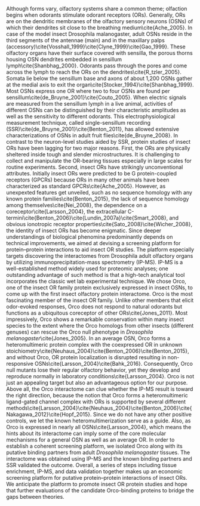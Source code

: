 Although forms vary, olfactory systems share a common theme; olfaction begins when odorants stimulate odorant receptors (ORs). Generally, ORs are on the dendritic membranes of the olfactory sensory neurons (OSNs) of which their dendrites sit close to the breathing medium\cite{Ache_2005}. In case of the model insect Drosophila malanogaster, adult OSNs reside in the third segments of the antennae (main) and in the maxillary palps (accessory)\cite{Vosshall_1999}\cite{Clyne_1999}\cite{Gao_1999}. These olfactory organs have their surface covered with sensilla, the porous thorns housing OSN dendrites embedded in sensillum lymph\cite{Shanbhag_2000}. Odorants pass through the pores and come across the lymph to reach the ORs on the dendrites\cite{R_tzler_2005}. Somata lie below the sensillum base and axons of about 1,200 OSNs gather at the medial axis to exit the organ\cite{Stocker_1994}\cite{Shanbhag_1999}. Most OSNs express one OR where two to four OSNs are found per sensillum\cite{de_Bruyne_2001}\cite{Couto_2005}. When electric signals are measured from the sensillum lymph in a live animal, activities of different OSNs can be distinguished by their characteristic amplitudes as well as the sensitivity to different odorants. This electrophysiological measurement technique, called single-sensillum recording (SSR)\cite{de_Bruyne_2001}\cite{Benton_2011}, has allowed extensive characterizations of OSNs in adult fruit flies\cite{de_Bruyne_2008}.
In contrast to the neuron-level studies aided by SSR, protein studies of insect ORs have been lagging for two major reasons. First, the ORs are physically sheltered inside tough and slender microstructures. It is challenging to collect and manipulate the OR-bearing tissues especially in large scales for routine experiments. Second, insect ORs have strikingly unconventional attributes. Initially insect ORs were predicted to be G protein-coupled receptors (GPCRs) because ORs in many other animals have been characterized as standard GPCRs\cite{Ache_2005}. However, as unexpexted features get unveiled, such as no sequence homology with any known protein families\cite{Benton_2015}, the lack of sequence homology among themselves\cite{Nei_2008}, the dependence on a coreceptor\cite{Larsson_2004}, the extracellular C-termini\cite{Benton_2006}\cite{Lundin_2007a}\cite{Smart_2008}, and obvious ionotropic receptor properties\cite{Sato_2008}\cite{Wicher_2008}, the identity of insect ORs has become enigmatic.
Since deeper understandings of biological phenomina predominantly depends on technical improvements, we aimed at devising a screening platform for protein–protein interactions to aid insect OR studies. The platform especially targets discovering the interactomes from Drosophila adult olfactory organs by utilizing immunoprecipitation-mass spectrometry (IP-MS). IP-MS is a well-established method widely used for proteomic analyses; one outstanding advantage of such method is that a high-tech analytical tool incorporates the classic wet lab experimental technique. We chose Orco, one of the insect OR family protein exclusively expressed in insect OSNs, to come up with the first insect olfactory protein interactome.
Orco is the most fascinating member of the insect OR family. Unlike other members that elicit odor-evoked responses, Orco does not respond to natural odorants but functions as a ubiquitous coreceptor of other ORs\cite{Jones_2011}. Most impressively, Orco shows a remarkable conservation within many insect species to the extent where the Orco homologs from other insects (different genuses) can rescue the Orco null phenotype in _Drosophila melanogaster_\cite{Jones_2005}. In an average OSN, Orco forms a heteromultimeric protein complex with the coexpressed OR in unknown stoichiometry\cite{Neuhaus_2004}\cite{Benton_2006}\cite{Benton_2015}, and without Orco, OR protein localization is disrupted resulting in non-responsive OSNs\cite{Larsson_2004}\cite{Bahk_2016}. Consequently, Orco null mutants lose their regular olfactory behavior, yet they develop and reproduce normally in laboratory conditions\cite{Larsson_2004}. 
Orco is not just an appealing target but also an advantageous option for our purpose. Above all, the Orco interactome can clue whether the IP-MS result is toward the right direction, because the notion that Orco forms a heteromultimeric ligand-gated channel complex with ORs is supported by several different methods\cite{Larsson_2004}\cite{Neuhaus_2004}\cite{Benton_2006}\cite{Nakagawa_2012}\cite{Hopf_2015}. Since we do not have any other positive controls, we let the known heteromultimerization serve as a guide. Also, as Orco is expressed in nearly all OSNs\cite{Larsson_2004}, which means the hints about its interactome can imply some of the core molecular mechanisms for a general OSN as well as an average OR. 
In order to establish a coherent screening platform, we isolated Orco along with its putative binding partners from adult _Drosophila melanogaster_ tissues. The interactome was obtained using IP-MS and the known binding partners and SSR validated the outcome. Overall, a series of steps including tissue enrichment, IP-MS, and data validation together makes up an economic screening platform for putative protein–protein interactions of insect ORs. We anticipate the platform to promote insect OR protein studies and hope that further evaluations of the candidate Orco-binding proteins to bridge the gaps between theories.